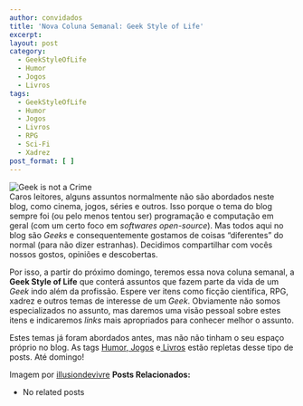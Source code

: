 ```yaml
---
author: convidados
title: 'Nova Coluna Semanal: Geek Style of Life'
excerpt:
layout: post
category:
  - GeekStyleOfLife
  - Humor
  - Jogos
  - Livros
tags:
  - GeekStyleOfLife
  - Humor
  - Jogos
  - Livros
  - RPG
  - Sci-Fi
  - Xadrez
post_format: [ ]
---
```

![Geek is not a Crime][1]  
Caros leitores, alguns assuntos normalmente não são abordados neste blog, como cinema, jogos, séries e outros. Isso porque o tema do blog sempre foi (ou pelo menos tentou ser) programação e computação em geral (com um certo foco em *softwares open-source*). Mas todos aqui no blog são *Geeks* e consequentemente gostamos de coisas “diferentes” do normal (para não dizer estranhas). Decidimos compartilhar com vocês nossos gostos, opiniões e descobertas.

Por isso, a partir do próximo domingo, teremos essa nova coluna semanal, a **Geek Style of Life** que conterá assuntos que fazem parte da vida de um *Geek* indo além da profissão. Espere ver itens como ficção científica, RPG, xadrez e outros temas de interesse de um *Geek*. Obviamente não somos especializados no assunto, mas daremos uma visão pessoal sobre estes itens e indicaremos *links* mais apropriados para conhecer melhor o assunto.

Estes temas já foram abordados antes, mas não não tinham o seu espaço próprio no blog. As tags [Humor][2],[ Jogos][3] e[ Livros][4] estão repletas desse tipo de posts. Até domingo!

Imagem por [illusiondevivre][5] 
**Posts Relacionados:** 
*   No related posts












 [1]: http://vidageek.net/wp-content/uploads/2008/07/geek-is-not-a-crime1.jpg
 [2]: http://vidageek.net/tags/humor/ "Humor"
 [3]: http://vidageek.net/tags/jogos/ "Jogos"
 [4]: http://vidageek.net/tags/livros/ "Livros"
 [5]: http://flickr.com/photos/illusiondevivre/2491531471/ "illusiondevivre"





